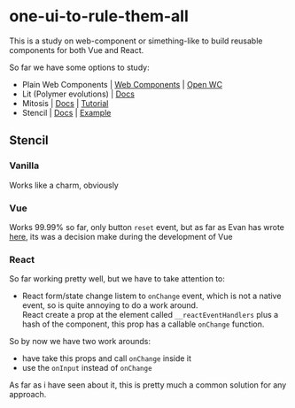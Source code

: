 # one-ui-to-rule-them-all

This is a study on web-component or simething-like to build reusable components for both Vue and React.

So far we have some options to study:

- Plain Web Components | [Web Components](https://www.webcomponents.org/) | [Open WC](https://open-wc.org/) 
- Lit (Polymer evolutions) | [Docs](https://lit.dev/docs/)
- Mitosis | [Docs](https://github.com/BuilderIO/mitosis) |  [Tutorial](https://blog.logrocket.com/creating-reusable-components-mitosis-builder-io/)
- Stencil | [Docs](https://stenciljs.com/) | [Example](https://github.com/ionic-team/ionic-framework/tree/main/core)




## Stencil
### Vanilla
Works like a charm, obviously

### Vue
Works 99.99% so far, only button `reset` event, but as far as Evan has wrote [here](https://github.com/vuejs/vue/issues/833), its was a decision make during the development of Vue

### React
So far working pretty well, but we have to take attention to:
- React form/state change listem to `onChange` event, which is not a native event, so is quite annoying to do a work around.   
React create a prop at the element called `__reactEventHandlers` plus a hash of the component, this prop has a callable `onChange` function.  

So by now we have two work arounds:
- have take this props and call `onChange` inside it
- use the `onInput` instead of `onChange`

As far as i have seen about it, this is pretty much a common solution for any approach.
